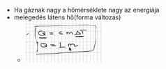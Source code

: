 - Ha gáznak nagy a hőmérséklete nagy az energiája
- melegedés látens hő(forma változás)
	- ![](attachment/32766581103c98c1edf22d8e471a9d15.png)
